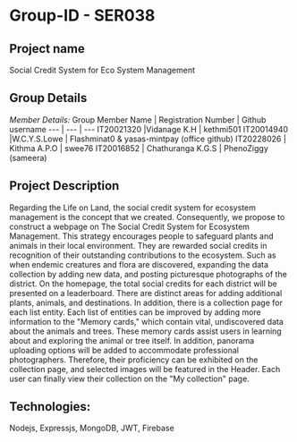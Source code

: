 # Group-ID - SER038

## Project name
Social Credit System for Eco System Management

## Group Details

*Member Details:*
Group Member Name |	Registration Number | Github username 
--- | --- | ---
IT20021320 |Vidanage K.H | kethmi501
IT20014940 |W.C.Y.S.Lowe | Flashminat0 & yasas-mintpay (office github)
IT20228026 | Kithma A.P.O	|	swee76
IT20016852 | Chathuranga K.G.S | PhenoZiggy (sameera)


## Project Description
Regarding the Life on Land, the social credit system for ecosystem management is the concept that we created. Consequently, we propose to construct a webpage on The Social Credit System for Ecosystem Management. This strategy encourages people to safeguard plants and animals in their local environment. They are rewarded social credits in recognition of their outstanding contributions to the ecosystem. Such as when endemic creatures and flora are discovered, expanding the data collection by adding new data, and posting picturesque photographs of the district. On the homepage, the total social credits for each district will be presented on a leaderboard. There are distinct areas for adding additional plants, animals, and destinations. In addition, there is a collection page for each list entity. Each list of entities can be improved by adding more information to the "Memory cards," which contain vital, undiscovered data about the animals and trees. These memory cards assist users in learning about and exploring the animal or tree itself. In addition, panorama uploading options will be added to accommodate professional photographers. Therefore, their proficiency can be exhibited on the collection page, and selected images will be featured in the Header. Each user can finally view their collection on the "My collection" page.		

## Technologies:
Nodejs, Expressjs, MongoDB, JWT, Firebase
